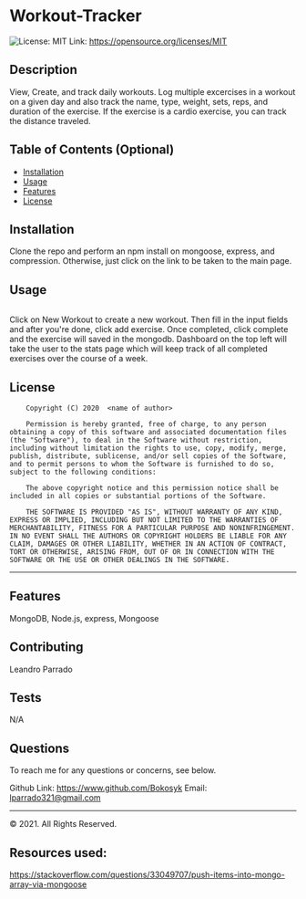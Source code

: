 # Workout-Tracker
![License: MIT](https://img.shields.io/badge/License-MIT-yellow.svg) Link: https://opensource.org/licenses/MIT


## Description 
View, Create, and track daily workouts. Log multiple excercises in a workout on a given day and also track the name, type, weight, sets, reps, and duration of the exercise. If the exercise is a cardio exercise, you can track the distance traveled.

## Table of Contents (Optional)

* [Installation](#installation)
* [Usage](#usage)
* [Features](#features)
* [License](#license)


## Installation

Clone the repo and perform an npm install on mongoose, express, and compression. Otherwise, just click on the link to be taken to the main page.

## Usage 

![]()

Click on New Workout to create a new workout. Then fill in the input fields and after you're done, click add exercise. Once completed, click complete and the exercise will saved in the mongodb. Dashboard on the top left will take the user to the stats page which will keep track of all completed exercises over the course of a week.

## License

        Copyright (C) 2020  <name of author>
        
        Permission is hereby granted, free of charge, to any person obtaining a copy of this software and associated documentation files (the "Software"), to deal in the Software without restriction, including without limitation the rights to use, copy, modify, merge, publish, distribute, sublicense, and/or sell copies of the Software, and to permit persons to whom the Software is furnished to do so, subject to the following conditions:
        
        The above copyright notice and this permission notice shall be included in all copies or substantial portions of the Software.
        
        THE SOFTWARE IS PROVIDED "AS IS", WITHOUT WARRANTY OF ANY KIND, EXPRESS OR IMPLIED, INCLUDING BUT NOT LIMITED TO THE WARRANTIES OF MERCHANTABILITY, FITNESS FOR A PARTICULAR PURPOSE AND NONINFRINGEMENT. IN NO EVENT SHALL THE AUTHORS OR COPYRIGHT HOLDERS BE LIABLE FOR ANY CLAIM, DAMAGES OR OTHER LIABILITY, WHETHER IN AN ACTION OF CONTRACT, TORT OR OTHERWISE, ARISING FROM, OUT OF OR IN CONNECTION WITH THE SOFTWARE OR THE USE OR OTHER DEALINGS IN THE SOFTWARE.

---

## Features

MongoDB, Node.js, express, Mongoose

## Contributing

Leandro Parrado

## Tests

N/A

## Questions

To reach me for any questions or concerns, see below.

Github Link: https://www.github.com/Bokosyk
Email: lparrado321@gmail.com

---

© 2021. All Rights Reserved.
## Resources used:
https://stackoverflow.com/questions/33049707/push-items-into-mongo-array-via-mongoose
